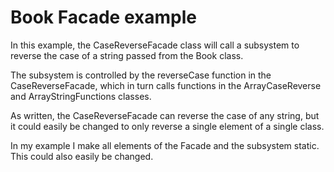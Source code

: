 # Book Facade example

In this example, the CaseReverseFacade class will call a subsystem to reverse the case of a string passed from the Book class. 

The subsystem is controlled by the reverseCase function in the CaseReverseFacade, which in turn calls functions in the ArrayCaseReverse and ArrayStringFunctions classes. 

As written, the CaseReverseFacade can reverse the case of any string, but it could easily be changed to only reverse a single element of a single class. 

In my example I make all elements of the Facade and the subsystem static. This could also easily be changed.